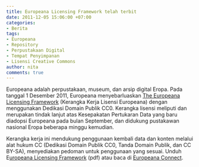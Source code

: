 ```yaml
---
title: Europeana Licensing Framework telah terbit
date: 2011-12-05 15:06:00 +07:00
categories:
- Berita
tags:
- Europeana
- Repository
- Perpustakaan Digital
- Tempat Penyimpanan
- Lisensi Creative Commons
author: nita
comments: true
---
```


Europeana adalah perpustakaan, museum, dan arsip digital Eropa. Pada tanggal 1 Desember 2011, Europeana menyebarluaskan [The Europeana Licensing Framework](http://www.europeanaconnect.eu/results-and-resources.php?page=8) (Kerangka Kerja Lisensi Europeana) dengan menggunakan Dedikasi Domain Publik CC0. Kerangka lisensi meliputi dan merupakan tindak lanjut atas Kesepakatan Pertukaran Data yang baru diadopsi Europeana pada bulan September, dan didukung pustakawan nasional Eropa beberapa minggu kemudian.

Kerangka kerja ini mendukung penggunaan kembali data dan konten melalui alat hukum CC (Dedikasi Domain Publik CC0, Tanda Domain Publik, dan CC BY-SA), menyediakan pedoman untuk penggunaan yang sesuai. Unduh E[uropeana Licensing Framework](https://version1.europeana.eu/c/document_library/get_file?uuid=3f32e3b6-b69b-40b5-92a6-32654571087f&groupId=10602) (pdf) atau baca di [Europeana Connect](http://www.europeanaconnect.eu/results-and-resources.php?page=8).
